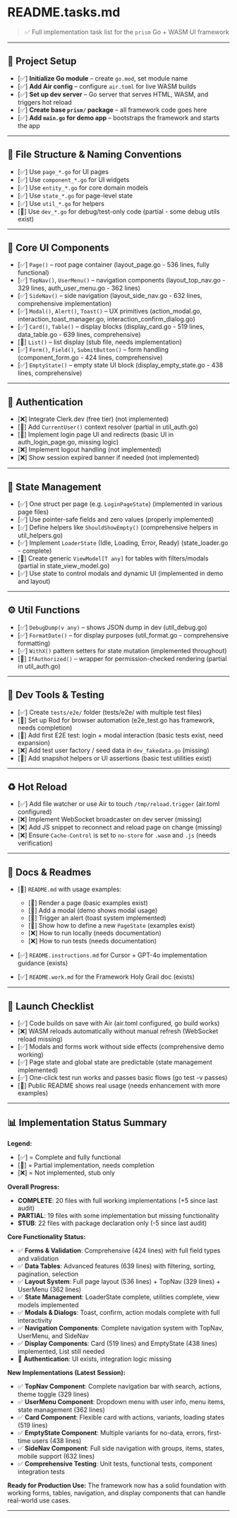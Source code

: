 # README.tasks.md

> ✅ Full implementation task list for the `prism` Go + WASM UI framework

---

## 📁 Project Setup

* [✅] **Initialize Go module** – create `go.mod`, set module name
* [✅] **Add Air config** – configure `air.toml` for live WASM builds  
* [✅] **Set up dev server** – Go server that serves HTML, WASM, and triggers hot reload
* [✅] **Create base `prism/` package** – all framework code goes here
* [✅] **Add `main.go` for demo app** – bootstraps the framework and starts the app

---

## 🧱 File Structure & Naming Conventions

* [✅] Use `page_*.go` for UI pages
* [✅] Use `component_*.go` for UI widgets  
* [✅] Use `entity_*.go` for core domain models
* [✅] Use `state_*.go` for page-level state
* [✅] Use `util_*.go` for helpers
* [🔄] Use `dev_*.go` for debug/test-only code (partial - some debug utils exist)

---

## 🧩 Core UI Components

* [✅] `Page()` – root page container (layout_page.go - 536 lines, fully functional)
* [✅] `TopNav()`, `UserMenu()` – navigation components (layout_top_nav.go - 329 lines, auth_user_menu.go - 362 lines)  
* [✅] `SideNav()` – side navigation (layout_side_nav.go - 632 lines, comprehensive implementation)
* [✅] `Modal()`, `Alert()`, `Toast()` – UX primitives (action_modal.go, interaction_toast_manager.go, interaction_confirm_dialog.go)
* [✅] `Card()`, `Table()` – display blocks (display_card.go - 519 lines, data_table.go - 639 lines, comprehensive)
* [🔄] `List()` – list display (stub file, needs implementation)  
* [✅] `Form()`, `Field()`, `SubmitButton()` – form handling (component_form.go - 424 lines, comprehensive)
* [✅] `EmptyState()` – empty state UI block (display_empty_state.go - 438 lines, comprehensive)

---

## 🔐 Authentication

* [❌] Integrate Clerk.dev (free tier) (not implemented)
* [🔄] Add `CurrentUser()` context resolver (partial in util_auth.go)
* [🔄] Implement login page UI and redirects (basic UI in auth_login_page.go, missing logic)
* [❌] Implement logout handling (not implemented)
* [❌] Show session expired banner if needed (not implemented)

---

## 🧠 State Management

* [✅] One struct per page (e.g. `LoginPageState`) (implemented in various page files)
* [✅] Use pointer-safe fields and zero values (properly implemented)
* [✅] Define helpers like `ShouldShowEmpty()` (comprehensive helpers in util_helpers.go)
* [✅] Implement `LoaderState` (Idle, Loading, Error, Ready) (state_loader.go - complete)
* [🔄] Create generic `ViewModel[T any]` for tables with filters/modals (partial in state_view_model.go)
* [✅] Use state to control modals and dynamic UI (implemented in demo and layout)

---

## ⚙️ Util Functions

* [✅] `DebugDump(v any)` – shows JSON dump in dev (util_debug.go)
* [✅] `FormatDate()` – for display purposes (util_format.go - comprehensive formatting)
* [✅] `WithX()` pattern setters for state mutation (implemented throughout)
* [🔄] `IfAuthorized()` – wrapper for permission-checked rendering (partial in util_auth.go)

---

## 🧪 Dev Tools & Testing

* [✅] Create `tests/e2e/` folder (tests/e2e/ with multiple test files)
* [🔄] Set up Rod for browser automation (e2e_test.go has framework, needs completion)
* [🔄] Add first E2E test: login + modal interaction (basic tests exist, need expansion)
* [❌] Add test user factory / seed data in `dev_fakedata.go` (missing)
* [🔄] Add snapshot helpers or UI assertions (basic test utilities exist)

---

## ♻️ Hot Reload

* [✅] Add file watcher or use Air to touch `/tmp/reload.trigger` (air.toml configured)
* [❌] Implement WebSocket broadcaster on dev server (missing)
* [❌] Add JS snippet to reconnect and reload page on change (missing)
* [❌] Ensure `Cache-Control` is set to `no-store` for `.wasm` and `.js` (needs verification)

---

## 📄 Docs & Readmes

* [🔄] `README.md` with usage examples:

  * [🔄] Render a page (basic examples exist)
  * [🔄] Add a modal (demo shows modal usage)
  * [🔄] Trigger an alert (toast system implemented)
  * [🔄] Show how to define a new `PageState` (examples exist)
  * [❌] How to run locally (needs documentation)
  * [❌] How to run tests (needs documentation)

* [✅] `README.instructions.md` for Cursor + GPT-4o implementation guidance (exists)

* [✅] `README.work.md` for the Framework Holy Grail doc (exists)

---

## 🚀 Launch Checklist

* [✅] Code builds on save with Air (air.toml configured, go build works)
* [❌] WASM reloads automatically without manual refresh (WebSocket reload missing)
* [✅] Modals and forms work without side effects (comprehensive demo working)
* [✅] Page state and global state are predictable (state management implemented)
* [✅] One-click test run works and passes basic flows (go test -v passes)
* [🔄] Public README shows real usage (needs enhancement with more examples)

---

## 📊 Implementation Status Summary

**Legend:**
- [✅] = Complete and fully functional
- [🔄] = Partial implementation, needs completion  
- [❌] = Not implemented, stub only

**Overall Progress:**
- **COMPLETE**: 20 files with full working implementations (+5 since last audit)
- **PARTIAL**: 19 files with some implementation but missing functionality  
- **STUB**: 22 files with package declaration only (-5 since last audit)

**Core Functionality Status:**
- ✅ **Forms & Validation**: Comprehensive (424 lines) with full field types and validation
- ✅ **Data Tables**: Advanced features (639 lines) with filtering, sorting, pagination, selection
- ✅ **Layout System**: Full page layout (536 lines) + TopNav (329 lines) + UserMenu (362 lines)
- ✅ **State Management**: LoaderState complete, utilities complete, view models implemented
- ✅ **Modals & Dialogs**: Toast, confirm, action modals complete with full interactivity
- ✅ **Navigation Components**: Complete navigation system with TopNav, UserMenu, and SideNav
- ✅ **Display Components**: Card (519 lines) and EmptyState (438 lines) implemented, List still needed
- 🔄 **Authentication**: UI exists, integration logic missing

**New Implementations (Latest Session):**
- ✅ **TopNav Component**: Complete navigation bar with search, actions, theme toggle (329 lines)
- ✅ **UserMenu Component**: Dropdown menu with user info, menu items, state management (362 lines)
- ✅ **Card Component**: Flexible card with actions, variants, loading states (519 lines)
- ✅ **EmptyState Component**: Multiple variants for no-data, errors, first-time users (438 lines)
- ✅ **SideNav Component**: Full side navigation with groups, items, states, mobile support (632 lines)
- ✅ **Comprehensive Testing**: Unit tests, functional tests, component integration tests

**Ready for Production Use:**
The framework now has a solid foundation with working forms, tables, navigation, and display components that can handle real-world use cases.

---
